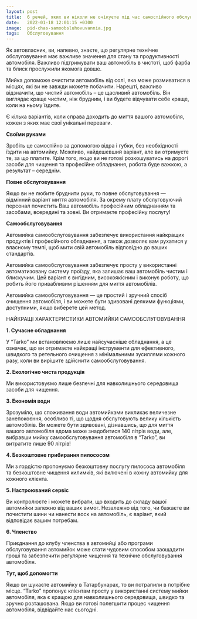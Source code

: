 ```yaml
---
layout: post
title:  6 речей, яких ви ніколи не очікуєте під час самостійного обслуговування
date:   2022-01-18 12:01:15 +0300
image:  pid-chas-samoobsluhovuvannia.jpg
tags:   Обслуговування
---
```

Як автовласник, ви, напевно, знаєте, що регулярне технічне обслуговування має важливе значення для стану та продуктивності автомобіля. Важливо підтримувати ваш автомобіль в чистоті, щоб фарба та блиск прослужили якомога довше.  

Мийка допоможе очистити автомобіль від солі, яка може розмиватися в місцях, які ви не завжди можете побачити. Нарешті, важливо відзначити, що чистий автомобіль – це щасливий автомобіль. Він виглядає краще чистим, ніж брудним, і ви будете відчувати себе краще, коли на ньому їздите.

Є кілька варіантів, коли справа доходить до миття вашого автомобіля, кожен з яких має свої унікальні переваги.

**Своїми руками** 

Зробіть це самостійно за допомогою відра і губки, без необхідності їздити на автомийку. Можливо, найдешевший варіант, але ви отримуєте те, за що платите. Крім того, якщо ви не готові розкошуватись на дорогі засоби для чищення та професійне обладнання, робота буде важкою, а результат – середнім. 

**Повне обслуговування** 

Якщо ви не любите бруднити руки, то повне обслуговування — відмінний варіант миття автомобіля. За окрему плату обслуговуючий персонал почистить Ваш автомобіль професійним обладнанням та засобами, всередині та зовні. Ви отримаєте професійну послугу! 

**Самообслуговування** 

Автомийка самообслуговування забезпечує використання найкращих продуктів і професійного обладнання, а також дозволяє вам рухатися у власному темпі, щоб мити свій автомобіль відповідно до ваших стандартів. 

Автомийка самообслуговування забезпечує просту у використанні автоматизовану систему проїзду, яка залишає ваш автомобіль чистим і блискучим. Цей варіант є вигідним, високоякісним і виконує роботу, що робить його привабливим рішенням для миття автомобілів.

Автомийка самообслуговування — це простий і зручний спосіб очищення автомобіля, і ви можете бути здивовані деякими функціями, доступними, якщо виберете цей метод.

НАЙКРАЩІ ХАРАКТЕРИСТИКИ АВТОМИЙКИ САМООБСЛУГОВУВАННЯ

**1. Сучасне обладнання**

У “Tarko” ми встановлюємо лише найсучасніше обладнання, а це означає, що ви отримаєте найкращі інструменти для ефективного, швидкого та ретельного очищення з мінімальними зусиллями кожного разу, коли ви вирішите здійснити самообслуговування.  

**2. Екологічно чиста продукція**

Ми використовуємо лише безпечні для навколишнього середовища засоби для чищення.

**3. Економія води**

Зрозуміло, що споживання води автомийками викликає величезне занепокоєння, особливо ті, що щодня обслуговують велику кількість автомобілів. Ви можете бути здивовані, дізнавшись, що для миття вашого автомобіля вдома може знадобитися 140 літрів води, але, вибравши мийку самообслуговування автомобіля  в “Tarko”, ви витратите лише 90 літрів!

**4. Безкоштовне прибирання пилососом**

Ми з гордістю пропонуємо безкоштовну послугу пилососа автомобіля та безкоштовне чищення килимків, які включені в кожну автомийку для кожного клієнта.

**5. Настроюваний сервіс**

Ви контролюєте і можете вибрати, що входить до складу вашої автомийки залежно від ваших вимог. Незалежно від того, чи бажаєте ви почистити шини чи нанести воск на автомобіль, є варіант, який відповідає вашим потребам.

**6. Членство**

Приєднання до клубу членства в автомийці або програми обслуговування автомийок може стати чудовим способом заощадити гроші та забезпечити регулярне чищення та технічне обслуговування автомобіля. 

**Тут, щоб допомогти**

Якщо ви шукаєте автомийку в Татарбунарах, то ви потрапили в потрібне місце. “Tarko” пропонує клієнтам просту у використанні систему мийки автомобіля, яка є кращою для навколишнього середовища, швидко та зручно розташована. Якщо ви готові полегшити процес чищення автомобіля, відвідайте нас сьогодні.